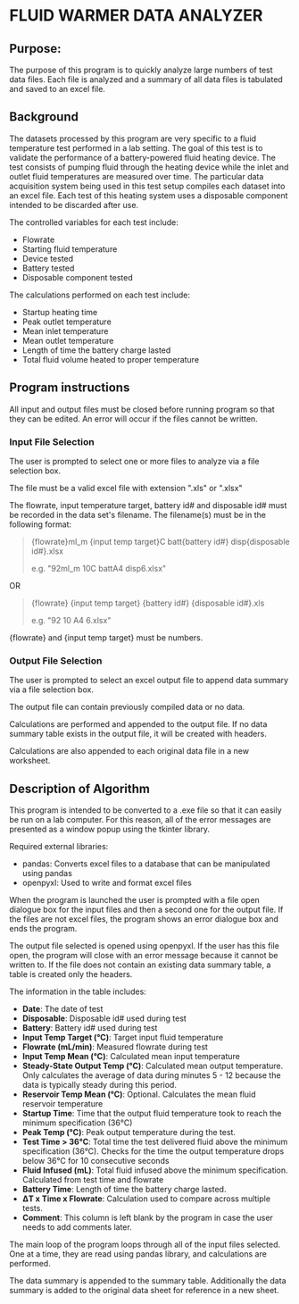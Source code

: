 # FLUID WARMER DATA ANALYZER

## Purpose:

The purpose of this program is to quickly analyze large numbers of test data files. Each file is analyzed and a summary of all data files is tabulated and saved to an excel file.

## Background

The datasets processed by this program are very specific to a fluid temperature test performed in a lab setting. The goal of this test is to validate the performance of a battery-powered fluid heating device. The test consists of pumping fluid through the heating device while the inlet and outlet fluid temperatures are measured over time. The particular data acquisition system being used in this test setup compiles each dataset into an excel file. Each test of this heating system uses a disposable component intended to be discarded after use.

The controlled variables for each test include:

-   Flowrate
-   Starting fluid temperature
-   Device tested
-   Battery tested
-   Disposable component tested

The calculations performed on each test include:

-   Startup heating time
-   Peak outlet temperature
-   Mean inlet temperature
-   Mean outlet temperature
-   Length of time the battery charge lasted
-   Total fluid volume heated to proper temperature

## Program instructions

All input and output files must be closed before running program so that they can be edited. An error will occur if the files cannot be written.

### Input File Selection

The user is prompted to select one or more files to analyze via a file selection box.

The file must be a valid excel file with extension ".xls" or ".xlsx"

The flowrate, input temperature target, battery id# and disposable id# must be recorded in the data set's filename. The filename(s) must be in the following format: 
>{flowrate}ml_m {input temp target}C batt{battery id#} disp{disposable id#}.xlsx
>
>e.g. "92ml_m 10C battA4 disp6.xlsx"

OR

>{flowrate} {input temp target} {battery id#} {disposable id#}.xls
>
>e.g. "92 10 A4 6.xlsx"

{flowrate} and {input temp target} must be numbers.

### Output File Selection

The user is prompted to select an excel output file to append data summary via a file selection box.

The output file can contain previously compiled data or no data.

Calculations are performed and appended to the output file. If no data summary table exists in the output file, it will be created with headers.

Calculations are also appended to each original data file in a new worksheet.

## Description of Algorithm

This program is intended to be converted to a .exe file so that it can easily be run on a lab computer. For this reason, all of the error messages are presented as a window popup using the tkinter library.

Required external libraries: 
- pandas: Converts excel files to a database that can be manipulated using pandas
- openpyxl: Used to write and format excel files

When the program is launched the user is prompted with a file open dialogue box for the input files and then a second one for the output file. If the files are not excel files, the program shows an error dialogue box and ends the program. 

The output file selected is opened using openpyxl. If the user has this file open, the program will close with an error message because it cannot be written to. If the file does not contain an existing data summary table, a table is created only the headers.

The information in the table includes:

- **Date**: The date of test
- **Disposable**: Disposable id# used during test
- **Battery**: Battery id# used during test
- **Input Temp Target (°C)**: Target input fluid temperature
- **Flowrate (mL/min)**: Measured flowrate during test
- **Input Temp Mean (°C)**: Calculated mean input temperature
- **Steady-State Output Temp (°C)**: Calculated mean output temperature. Only calculates the average of data during minutes 5 - 12 because the data is typically steady during this period.
- **Reservoir Temp Mean (°C)**: Optional. Calculates the mean fluid reservoir temperature
- **Startup Time**: Time that the output fluid temperature took to reach the minimum specification (36°C) 
- **Peak Temp (°C)**: Peak output temperature during the test.
- **Test Time > 36°C**: Total time the test delivered fluid above the minimum specification (36°C). Checks for the time the output temperature drops below 36°C for 10 consecutive seconds
- **Fluid Infused (mL)**: Total fluid infused above the minimum specification. Calculated from test time and flowrate
- **Battery Time**: Length of time the battery charge lasted. 
- **ΔT x Time x Flowrate**: Calculation used to compare across multiple tests.
- **Comment**: This column is left blank by the program in case the user needs to add comments later.

The main loop of the program loops through all of the input files selected. One at a time, they are read using pandas library, and calculations are performed.

The data summary is appended to the summary table. Additionally the data summary is added to the original data sheet for reference in a new sheet.
